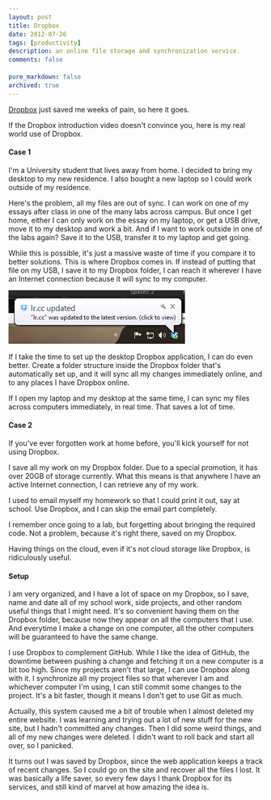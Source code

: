 ```yaml
---
layout: post
title: Dropbox
date: 2012-07-26
tags: [productivity]
description: an online file storage and synchronization service.
comments: false

pure_markdown: false
archived: true
---
```


<p>
  <a href="http://www.dropbox.com" target="_blank">Dropbox</a> just saved me weeks of pain, so here it goes.
</p>

<p>
  If the Dropbox introduction video doesn't convince you, here is my real world use of Dropbox.
</p>

<p>
  <h4>Case 1</h4>
</p>

<p>
  I'm a University student that lives away from home. I decided to bring my desktop to my new residence. I also bought a new laptop so I could work outside of my residence.
</p>

<p>
  Here's the problem, all my files are out of sync. I can work on one of my essays after class in one of the many labs across campus. But once I get home, either I can only work on the essay on my laptop, or get a USB drive, move it to my desktop and work a bit. And if I want to work outside in one of the labs again? Save it to the USB, transfer it to my laptop and get going.
</p>

<p>
  While this is possible, it's just a massive waste of time if you compare it to better solutions. This is where Dropbox comes in. If instead of putting that file on my USB, I save it to my Dropbox folder, I can reach it wherever I have an Internet connection because it will sync to my computer.
</p>

<p>
  <a href="/images/dropbox.png" title="automatically synchronizing" rel="tetris" class="fancybox">
    <img src="/images/dropbox.png" alt="automatically synchronizing" class="scale-with-grid" style="max-height:400px;" />
  </a>
</p>

<p>
  If I take the time to set up the desktop Dropbox application, I can do even better. Create a folder structure inside the Dropbox folder that's automatically set up, and it will sync all my changes immediately online, and to any places I have Dropbox online.
</p>

<p>
  If I open my laptop and my desktop at the same time, I can sync my files across computers immediately, in real time. That saves a lot of time.
</p>

<p>
  <h4>Case 2</h4>
</p>

<p>
  If you've ever forgotten work at home before, you'll kick yourself for not using Dropbox.
</p>

<p>
  I save all my work on my Dropbox folder. Due to a special promotion, it has over 20GB of storage currently. What this means is that anywhere I have an active Internet connection, I can retrieve any of my work.
</p>

<p>
  I used to email myself my homework so that I could print it out, say at school. Use Dropbox, and I can skip the email part completely.
</p>

<p>
  I remember once going to a lab, but forgetting about bringing the required code. Not a problem, because it's right there, saved on my Dropbox.
</p>

<p>
  Having things on the cloud, even if it's not cloud storage like Dropbox, is ridiculously useful.
</p>

<p>
  <h4>Setup</h4>
</p>

<p>
  I am very organized, and I have a lot of space on my Dropbox, so I save, name and date all of my school work, side projects, and other random useful things that I might need. It's so convenient having them on the Dropbox folder, because now they appear on all the computers that I use. And everytime I make a change on one computer, all the other computers will be guaranteed to have the same change.
</p>

<p>
  I use Dropbox to complement GitHub. While I like the idea of GitHub, the downtime between pushing a change and fetching it on a new computer is a bit too high. Since my projects aren't that large, I can use Dropbox along with it. I synchronize all my project files so that wherever I am and whichever computer I'm using, I can still commit some changes to the project. It's a bit faster, though it means I don't get to use Git as much.
</p>

<p>
  Actually, this system caused me a bit of trouble when I almost deleted my entire website. I was learning and trying out a lot of new stuff for the new site, but I hadn't committed any changes. Then I did some weird things, and all of my new changes were deleted. I didn't want to roll back and start all over, so I panicked.
</p>

<p>
  It turns out I was saved by Dropbox, since the web application keeps a track of recent changes. So I could go on the site and recover all the files I lost. It was basically a life saver, so every few days I thank Dropbox for its services, and still kind of marvel at how amazing the idea is.
</p>
